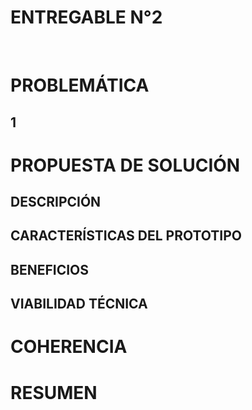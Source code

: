 # ENTREGABLE N°2
<br>

# PROBLEMÁTICA
## 1

# PROPUESTA DE SOLUCIÓN
## DESCRIPCIÓN
## CARACTERÍSTICAS DEL PROTOTIPO
## BENEFICIOS
## VIABILIDAD TÉCNICA

# COHERENCIA

# RESUMEN
